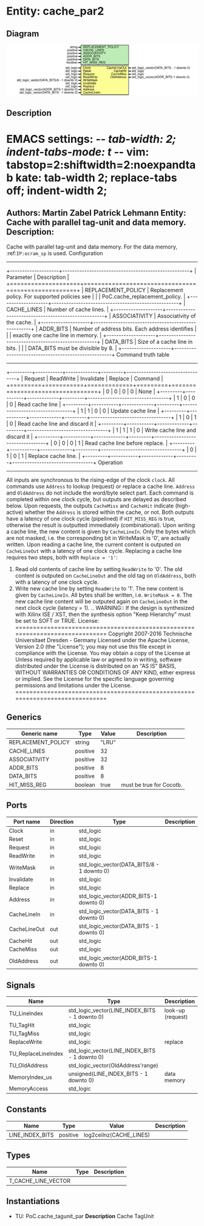 # Entity: cache_par2

## Diagram

![Diagram](cache_par2.svg "Diagram")
## Description

EMACS settings: -*-  tab-width: 2; indent-tabs-mode: t -*-
vim: tabstop=2:shiftwidth=2:noexpandtab
kate: tab-width 2; replace-tabs off; indent-width 2;
=============================================================================
Authors:         Martin Zabel
                 Patrick Lehmann
Entity:          Cache with parallel tag-unit and data memory.
Description:
-------------------------------------
Cache with parallel tag-unit and data memory. For the data memory,
:ref:`IP:ocram_sp` is used.
Configuration
*************
+--------------------+----------------------------------------------------+
| Parameter          | Description                                        |
+====================+====================================================+
| REPLACEMENT_POLICY | Replacement policy. For supported policies see     |
|                    | PoC.cache_replacement_policy.                      |
+--------------------+----------------------------------------------------+
| CACHE_LINES        | Number of cache lines.                             |
+--------------------+----------------------------------------------------+
| ASSOCIATIVITY      | Associativity of the cache.                        |
+--------------------+----------------------------------------------------+
| ADDR_BITS          | Number of address bits. Each address identifies    |
|                    | exactly one cache line in memory.                  |
+--------------------+----------------------------------------------------+
| DATA_BITS          | Size of a cache line in bits.                      |
|                    | DATA_BITS must be divisible by 8.                  |
+--------------------+----------------------------------------------------+
Command truth table
*******************
+---------+-----------+-------------+---------+---------------------------------+
| Request | ReadWrite | Invalidate  | Replace | Command                         |
+=========+===========+=============+=========+=================================+
|  0      |    0      |    0        |    0    | None                            |
+---------+-----------+-------------+---------+---------------------------------+
|  1      |    0      |    0        |    0    | Read cache line                 |
+---------+-----------+-------------+---------+---------------------------------+
|  1      |    1      |    0        |    0    | Update cache line               |
+---------+-----------+-------------+---------+---------------------------------+
|  1      |    0      |    1        |    0    | Read cache line and discard it  |
+---------+-----------+-------------+---------+---------------------------------+
|  1      |    1      |    1        |    0    | Write cache line and discard it |
+---------+-----------+-------------+---------+---------------------------------+
|  0      |    0      |    0        |    1    | Read cache line before replace. |
+---------+-----------+-------------+---------+---------------------------------+
|  0      |    1      |    0        |    1    | Replace cache line.             |
+---------+-----------+-------------+---------+---------------------------------+
Operation
*********
All inputs are synchronous to the rising-edge of the clock `clock`.
All commands use ``Address`` to lookup (request) or replace a cache line.
``Address`` and ``OldAddress`` do not include the word/byte select part.
Each command is completed within one clock cycle, but outputs are delayed as
described below.
Upon requests, the outputs ``CacheMiss`` and ``CacheHit`` indicate (high-active)
whether the ``Address`` is stored within the cache, or not. Both outputs have a
latency of one clock cycle (pipelined) if ``HIT_MISS_REG`` is true, otherwise the
result is outputted immediately (combinational).
Upon writing a cache line, the new content is given by ``CacheLineIn``.
Only the bytes which are not masked, i.e. the corresponding bit in WriteMask
is '0', are actually written.
Upon reading a cache line, the current content is outputed on ``CacheLineOut``
with a latency of one clock cycle.
Replacing a cache line requires two steps, both with ``Replace = '1'``:
1. Read old contents of cache line by setting ``ReadWrite`` to '0'. The old
   content is outputed on ``CacheLineOut`` and the old tag on ``OldAddress``,
   both with a latency of one clock cycle.
2. Write new cache line by setting ``ReadWrite`` to '1'. The new content is
   given by ``CacheLineIn``. All bytes shall be written, i.e.
   ``WriteMask = 0``. The new cache line content will be outputed
   again on ``CacheLineOut`` in the next clock cycle (latency = 1).
.. WARNING::
   If the design is synthesized with Xilinx ISE / XST, then the synthesis
   option "Keep Hierarchy" must be set to SOFT or TRUE.
License:
=============================================================================
Copyright 2007-2016 Technische Universitaet Dresden - Germany
Licensed under the Apache License, Version 2.0 (the "License");
you may not use this file except in compliance with the License.
You may obtain a copy of the License at
Unless required by applicable law or agreed to in writing, software
distributed under the License is distributed on an "AS IS" BASIS,
WITHOUT WARRANTIES OR CONDITIONS OF ANY KIND, either express or implied.
See the License for the specific language governing permissions and
limitations under the License.
=============================================================================
## Generics

| Generic name       | Type     | Value | Description              |
| ------------------ | -------- | ----- | ------------------------ |
| REPLACEMENT_POLICY | string   | "LRU" |                          |
| CACHE_LINES        | positive | 32    |                          |
| ASSOCIATIVITY      | positive | 32    |                          |
| ADDR_BITS          | positive | 8     |                          |
| DATA_BITS          | positive | 8     |                          |
| HIT_MISS_REG       | boolean  | true  | must be true for Cocotb. |
## Ports

| Port name    | Direction | Type                                       | Description |
| ------------ | --------- | ------------------------------------------ | ----------- |
| Clock        | in        | std_logic                                  |             |
| Reset        | in        | std_logic                                  |             |
| Request      | in        | std_logic                                  |             |
| ReadWrite    | in        | std_logic                                  |             |
| WriteMask    | in        | std_logic_vector(DATA_BITS/8 - 1 downto 0) |             |
| Invalidate   | in        | std_logic                                  |             |
| Replace      | in        | std_logic                                  |             |
| Address      | in        | std_logic_vector(ADDR_BITS-1 downto 0)     |             |
| CacheLineIn  | in        | std_logic_vector(DATA_BITS - 1 downto 0)   |             |
| CacheLineOut | out       | std_logic_vector(DATA_BITS - 1 downto 0)   |             |
| CacheHit     | out       | std_logic                                  |             |
| CacheMiss    | out       | std_logic                                  |             |
| OldAddress   | out       | std_logic_vector(ADDR_BITS-1 downto 0)     |             |
## Signals

| Name                | Type                                           | Description       |
| ------------------- | ---------------------------------------------- | ----------------- |
| TU_LineIndex        | std_logic_vector(LINE_INDEX_BITS - 1 downto 0) | look-up (request) |
| TU_TagHit           | std_logic                                      |                   |
| TU_TagMiss          | std_logic                                      |                   |
| ReplaceWrite        | std_logic                                      | replace           |
| TU_ReplaceLineIndex | std_logic_vector(LINE_INDEX_BITS - 1 downto 0) |                   |
| TU_OldAddress       | std_logic_vector(OldAddress'range)             |                   |
| MemoryIndex_us      | unsigned(LINE_INDEX_BITS - 1 downto 0)         | data memory       |
| MemoryAccess        | std_logic                                      |                   |
## Constants

| Name            | Type     | Value                    | Description |
| --------------- | -------- | ------------------------ | ----------- |
| LINE_INDEX_BITS | positive |  log2ceilnz(CACHE_LINES) |             |
## Types

| Name                | Type | Description |
| ------------------- | ---- | ----------- |
| T_CACHE_LINE_VECTOR |      |             |
## Instantiations

- TU: PoC.cache_tagunit_par
**Description**
Cache TagUnit

